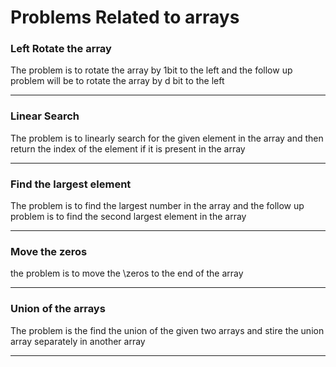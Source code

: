 <h1>Problems Related to arrays</h1>
<h3>Left Rotate the array</h3>
<p>The problem is to rotate the array by 1bit to the left and the follow up problem will be to rotate the array by d bit to the left</p>
<hr>
<h3>Linear Search</h3>
<p>The problem is to linearly search for the given element in the array and then return the index of the element if it is present in the array</p>
<hr>
<h3>Find the largest element</h3>
<p>The problem is to find the largest number in the array and the follow up problem is to find the second largest element in the array</p>
<hr>
<h3>Move the zeros </h3>
<p> the problem is to move the \zeros to the end of the array</p>
<hr>
<h3>Union of the arrays</h3>
<p>The problem is the find the union of the given two arrays and stire the union array separately in another array</p>
<hr>
